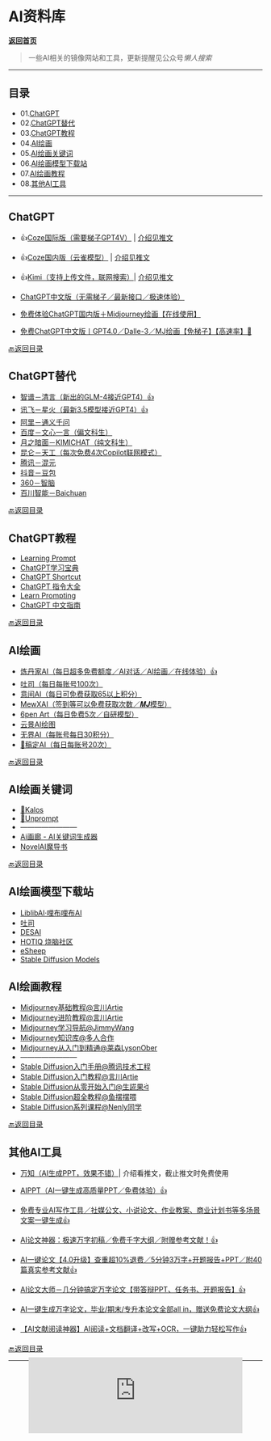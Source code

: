 # AI资料库

[**返回首页**](/README.md)

> 一些AI相关的镜像网站和工具，更新提醒见公众号*懒人搜索*

------

## 目录

- 01.[ChatGPT](#ChatGPT)
- 02.[ChatGPT替代](#ChatGPT替代)
- 03.[ChatGPT教程](#ChatGPT教程)
- 04.[AI绘画](#AI绘画)
- 05.[AI绘画关键词](#AI绘画关键词)
- 06.[AI绘画模型下载站](#AI绘画模型下载站)
-  07.[AI绘画教程](#AI绘画教程)
- 08.[其他AI工具](#其他AI工具)

***

## ChatGPT

- 👍[Coze国际版（需要梯子GPT4V）](https://www.coze.com/) | [介绍见推文](https://mp.weixin.qq.com/s?__biz=MzkwNjE5NDYzOQ==&mid=2247486904&idx=1&sn=c2f0816ccc448c41b5a54a28facd53a0&chksm=c0ed7618f79aff0e7e56d1bb2fa4664158910f12af34dcbaee49d14d12399c1ed841317b9d22&token=2057641479&lang=zh_CN&scene=21#wechat_redirect)
- 👍[Coze国内版（云雀模型）](https://www.coze.cn/) | [介绍见推文](https://mp.weixin.qq.com/s?__biz=MzkwNjE5NDYzOQ==&mid=2247489291&idx=1&sn=80296819826169d0d0d7e1419abd82a8&chksm=c0ed6cabf79ae5bd3270c29e39d8932cd9396852ff56e9187c4f9e54f112b10a2f00ba67130f&token=219016501&lang=zh_CN#rd)
- 👍[Kimi（支持上传文件，联网搜索）]()| [介绍见推文](https://mp.weixin.qq.com/s?__biz=MzkwNjE5NDYzOQ==&mid=2247489550&idx=1&sn=3bd47498843645d958ed318b88b35363&chksm=c0ed63aef79aeab870e0c95aa980ca21b2b567f59bb725809f2a63a5db921e718f28c0045fab&token=219016501&lang=zh_CN#rd)

- [ChatGPT中文版（无需梯子／最新接口／极速体验）](https://wws.lanzoul.com/b0czfctyd)
- [免费体验ChatGPT国内版＋Midjourney绘画【在线使用】](https://chat.aiduihua.com/)
- [免费ChatGPT中文版丨GPT4.0／Dalle-3／MJ绘画【免梯子】【高速率】🚀](https://chat.uyanai.com/?user_sn=31129222)



[🔙返回目录](#目录)

##  ChatGPT替代

- [智谱－清言（新出的GLM-4接近GPT4）👍](https://www.chatglm.cn/)
- [讯飞－星火（最新3.5模型接近GPT4）👍](https://xinghuo.xfyun.cn/)
- [阿里－通义千问](https://qianwen.aliyun.com/)
- [百度－文心一言（偏文科生）](https://yiyan.baidu.com/)
- [月之暗面－KIMICHAT（纯文科生）](https://kimi.moonshot.cn/)
- [昆仑－天工（每次免费4次Copilot联网模式）](https://neice.tiangong.cn/)
- [腾讯－混元](https://hunyuan.tencent.com/)
- [抖音－豆包](https://www.doubao.com/chat/)
- [360－智脑](https://ai.360.com/)
- [百川智能－Baichuan](https://www.baichuan-ai.com/home)



[🔙返回目录](#目录)

## ChatGPT教程

- [Learning Prompt](https://learningprompt.wiki/)
- [ChatGPT学习宝典](https://gpt.candobear.com/prompt)
- [ChatGPT Shortcut](https://ai.newzone.top/)
- [ChatGPT 指令大全](https://www.explainthis.io/zh-hant/chatgpt)
- [Learn Prompting](https://learnprompting.org/zh-Hans/)
- [ChatGPT 中文指南](https://gitlab.com/awesomeai/awesome-chatgpt-zh)



[🔙返回目录](#目录)

## AI绘画

- [炼丹家AI（每日超多免费额度／AI对话／AI绘画／在线体验）👍](https://www.liandanjia.com/inviteCode/irrFlkns)
- [吐司（每日每账号100次）](https://tusiart.com/images/617693482049549036?post_id=617705074162097747&source_id=nz-xoFHglkWwrPQsYHz28hIj)
- [意间AI（每日可免费获取65以上积分）](https://wework.qpic.cn/wwpic/3472_Fj_BFbajS5urPgy_1682591701)
- [MewXAI（签到等可以免费获取次数／𝑴𝑱模型）](https://wework.qpic.cn/wwpic/209356_aEz4ksSmQmuIWK5_1682837868)
- [6pen Art（每日免费5次／自研模型）](https://6pen.art/)
- [云景AI绘图](https://yunjing.gallery/)
- [无界AI（每账号每日30积分）](https://www.wujieai.com/register?inviteCode=NKKQ9I)
- [🚧稿定AI（每日每账号20次）](https://www.gaoding.com/ai)



[🔙返回目录](#目录)

## AI绘画关键词

- [🐢Kalos](https://kalos.art/discovery)
- [🐢Unprompt](https://unprompt.ai/)
- ————————
- [Ai画廊 - AI关键词生成器](https://www.aigallery.top/)
- [NovelAI魔导书](https://thereisnospon.github.io/NovelAiTag/)



[🔙返回目录](#目录)

## AI绘画模型下载站

- [LiblibAI·哩布哩布AI](https://www.liblib.ai/)
- [吐司](https://tusiart.com/images/617693482049549036?post_id=617705074162097747&source_id=nz-xoFHglkWwrPQsYHz28hIj)
- [DESAI](https://www.i-desai.com/)
- [HOTIQ 烧脑社区](https://www.hotiq.cn/category/aimx)
- [eSheep](https://www.esheep.com/)
- [Stable Diffusion Models](https://cyberes.github.io/stable-diffusion-models/)





##  AI绘画教程

- [Midjourney基础教程@言川Artie](https://www.uisdc.com/midjourney-7)
- [Midjourney进阶教程@言川Artie](https://www.uisdc.com/midjourney-6)
- [Midjourney学习导航@JimmyWang](https://learningprompt.wiki/docs/midjourney-learning-path)
- [Midjourney知识库@多人合作](https://tob-design.yuque.com/kxcufk/mj)
- [Midjourney从入门到精通@莱森LysonOber](https://www.bilibili.com/video/BV1p24y1h7CQ/)
- ————————
- [Stable Diffusion入门手册@腾讯技术工程](https://mp.weixin.qq.com/s/8czNX-pXyOeFDFhs2fo7HA)
- [Stable Diffusion入门教程@言川Artie](https://www.uisdc.com/stable-diffusion-3)
- [Stable Diffusion从零开始入门@生誮果ᐛ](https://www.uisdc.com/stable-diffusion-4)
- [Stable Diffusion超全教程@鱼摆摆喂](https://www.bilibili.com/video/BV1Qc411L7v1/)
- [Stable Diffusion系列课程@Nenly同学](https://www.bilibili.com/video/BV1As4y127HW/)



[🔙返回目录](#目录)

## 其他AI工具

- [万知（AI生成PPT，效果不错）](https://www.wanzhi.com/)| 介绍看推文，截止推文时免费使用

- [AIPPT（AI一键生成高质量PPT／免费体验）👍](https://www.aippt.cn/)

- [免费专业AI写作工具／社媒公文、小说论文、作业教案、商业计划书等多场景文案一键生成👍](https://ibiling.cn/)

- [AI论文神器：极速万字初稿／免费千字大纲／附赠参考文献！👍](https://ibiling.cn/paper)

- [AI一键论文【4.0升级】查重超10%退费／5分钟3万字+开题报告+PPT／附40篇真实参考文献👍](https://www.aipaperpass.com/)

- [AI论文大师－几分钟搞定万字论文【带答辩PPT、任务书、开题报告】👍](https://kf.aiduihua.com/app/ycPaper/)

- [AI一键生成万字论文，毕业/期末/专升本论文全部all in，赠送免费论文大纲👍](https://baipingai.com/paper/paper-sc)

- [【AI文献阅读神器】AI阅读+文档翻译+改写+OCR，一键助力轻松写作👍](https://baoyueai.com/)

  

[🔙返回目录](#目录)

------

<figure class="notion-asset-wrapper notion-asset-wrapper-embed notion-block-1c5fa359e4d443798dfa7bc86198900a"><div style="position:relative;display:flex;justify-content:center;align-self:center;width:100%;max-width:100%;flex-direction:column;height:106.99510955810547px"><iframe class="notion-asset-object-fit" src="https://cn.widgetstore.net/view/index.html?q=5b049cc8622189440f31d6307d40e568.41d77edc6507a37202b75520258dcf2d" title="iframe embed" frameborder="0" allowfullscreen="" loading="lazy" scrolling="auto"></iframe></div></figure>
